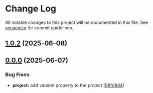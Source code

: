 # Change Log

All notable changes to this project will be documented in this file. See [versionize](https://github.com/versionize/versionize) for commit guidelines.

<a name="1.0.2"></a>
## [1.0.2](https://www.github.com/CaueAnjos/MusicasDeLouvor/releases/tag/v1.0.2) (2025-06-08)

<a name="0.0.0"></a>
## [0.0.0](https://www.github.com/CaueAnjos/MusicasDeLouvor/releases/tag/v0.0.0) (2025-06-07)

### Bug Fixes

* **project:** add version property to the project ([08fd8d4](https://www.github.com/CaueAnjos/MusicasDeLouvor/commit/08fd8d463dbc29fc7170852ad6f5b55252dae53a))

